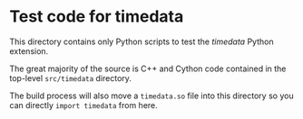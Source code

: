Test code for timedata
=============

This directory contains only Python scripts to test the _timedata_ Python extension.

The great majority of the source is C++ and Cython code contained in the
top-level `src/timedata` directory.

The build process will also move a `timedata.so` file into this directory so
you can directly `import timedata` from here.
